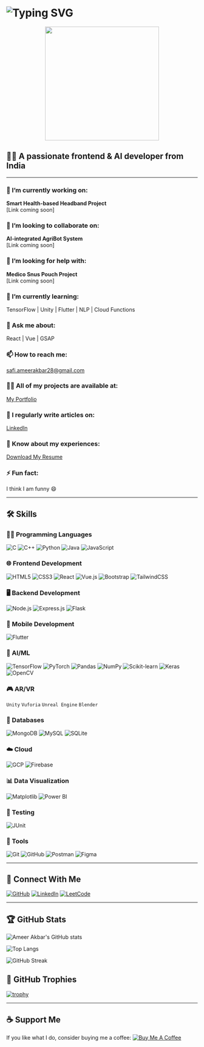 # <img src="https://readme-typing-svg.demolab.com?font=Fira+Code&size=30&pause=1000&color=00C2FF&center=true&vCenter=true&width=435&lines=Hi+%F0%9F%91%8B%2C+I'm+Ameer+Akbar+R" alt="Typing SVG" />

<p align="center">
  <img src="https://media.giphy.com/media/3oFzlYDOPUI0Je07M4/giphy.gif" width="300"/>
</p>



## 👨‍💻 A passionate frontend & AI developer from India

---

### 🔭 I’m currently working on:
**Smart Health-based Headband Project**  
[Link coming soon]

### 👯 I’m looking to collaborate on:
**AI-integrated AgriBot System**  
[Link coming soon]

### 🤝 I’m looking for help with:
**Medico Snus Pouch Project**  
[Link coming soon]

### 🌱 I’m currently learning:
TensorFlow | Unity | Flutter | NLP | Cloud Functions

### 💬 Ask me about:
React | Vue | GSAP

### 📫 How to reach me:
safi.ameerakbar28@gmail.com

### 👨‍💻 All of my projects are available at:
[My Portfolio](https://amir1328.github.io/AmeerPortFolio)

### 📝 I regularly write articles on:
[LinkedIn](https://www.linkedin.com/in/ameer-akbar-39b288311)

### 📄 Know about my experiences:
[Download My Resume](https://amir1328.github.io/AmeerPortFolio/resume.pdf)

### ⚡ Fun fact:
I think I am funny 😄

---

## 🛠️ Skills

### 👨‍💻 Programming Languages
![C](https://img.shields.io/badge/C-00599C?style=flat-square&logo=c&logoColor=white)
![C++](https://img.shields.io/badge/C++-00599C?style=flat-square&logo=c%2B%2B&logoColor=white)
![Python](https://img.shields.io/badge/Python-3776AB?style=flat-square&logo=python&logoColor=white)
![Java](https://img.shields.io/badge/Java-ED8B00?style=flat-square&logo=java&logoColor=white)
![JavaScript](https://img.shields.io/badge/JavaScript-F7DF1E?style=flat-square&logo=javascript&logoColor=black)

### 🌐 Frontend Development
![HTML5](https://img.shields.io/badge/HTML5-E34F26?style=flat-square&logo=html5&logoColor=white)
![CSS3](https://img.shields.io/badge/CSS3-1572B6?style=flat-square&logo=css3&logoColor=white)
![React](https://img.shields.io/badge/React-20232A?style=flat-square&logo=react&logoColor=61DAFB)
![Vue.js](https://img.shields.io/badge/Vue.js-35495E?style=flat-square&logo=vue.js&logoColor=4FC08D)
![Bootstrap](https://img.shields.io/badge/Bootstrap-563D7C?style=flat-square&logo=bootstrap&logoColor=white)
![TailwindCSS](https://img.shields.io/badge/Tailwind_CSS-38B2AC?style=flat-square&logo=tailwind-css&logoColor=white)

### 🖥️ Backend Development
![Node.js](https://img.shields.io/badge/Node.js-339933?style=flat-square&logo=nodedotjs&logoColor=white)
![Express.js](https://img.shields.io/badge/Express.js-000000?style=flat-square&logo=express&logoColor=white)
![Flask](https://img.shields.io/badge/Flask-000000?style=flat-square&logo=flask&logoColor=white)

### 📱 Mobile Development
![Flutter](https://img.shields.io/badge/Flutter-02569B?style=flat-square&logo=flutter&logoColor=white)

### 🧠 AI/ML
![TensorFlow](https://img.shields.io/badge/TensorFlow-FF6F00?style=flat-square&logo=tensorflow&logoColor=white)
![PyTorch](https://img.shields.io/badge/PyTorch-EE4C2C?style=flat-square&logo=pytorch&logoColor=white)
![Pandas](https://img.shields.io/badge/Pandas-150458?style=flat-square&logo=pandas&logoColor=white)
![NumPy](https://img.shields.io/badge/NumPy-013243?style=flat-square&logo=numpy&logoColor=white)
![Scikit-learn](https://img.shields.io/badge/Scikit--learn-F7931E?style=flat-square&logo=scikit-learn&logoColor=white)
![Keras](https://img.shields.io/badge/Keras-D00000?style=flat-square&logo=keras&logoColor=white)
![OpenCV](https://img.shields.io/badge/OpenCV-5C3EE8?style=flat-square&logo=opencv&logoColor=white)

### 🎮 AR/VR
`Unity` `Vuforia` `Unreal Engine` `Blender`

### 💾 Databases
![MongoDB](https://img.shields.io/badge/MongoDB-47A248?style=flat-square&logo=mongodb&logoColor=white)
![MySQL](https://img.shields.io/badge/MySQL-4479A1?style=flat-square&logo=mysql&logoColor=white)
![SQLite](https://img.shields.io/badge/SQLite-003B57?style=flat-square&logo=sqlite&logoColor=white)

### ☁️ Cloud
![GCP](https://img.shields.io/badge/Google_Cloud-4285F4?style=flat-square&logo=google-cloud&logoColor=white)
![Firebase](https://img.shields.io/badge/Firebase-FFCA28?style=flat-square&logo=firebase&logoColor=black)

### 📊 Data Visualization
![Matplotlib](https://img.shields.io/badge/Matplotlib-11557C?style=flat-square&logo=matplotlib&logoColor=white)
![Power BI](https://img.shields.io/badge/Power%20BI-F2C811?style=flat-square&logo=powerbi&logoColor=black)

### 🧪 Testing
![JUnit](https://img.shields.io/badge/JUnit-25A162?style=flat-square&logo=junit5&logoColor=white)

### 🔧 Tools
![Git](https://img.shields.io/badge/Git-F05032?style=flat-square&logo=git&logoColor=white)
![GitHub](https://img.shields.io/badge/GitHub-181717?style=flat-square&logo=github&logoColor=white)
![Postman](https://img.shields.io/badge/Postman-FF6C37?style=flat-square&logo=postman&logoColor=white)
![Figma](https://img.shields.io/badge/Figma-F24E1E?style=flat-square&logo=figma&logoColor=white)

---

## 📱 Connect With Me
[![GitHub](https://img.shields.io/badge/GitHub-0D1117?style=for-the-badge&logo=github&logoColor=00C2FF)](https://github.com/amir1328)
[![LinkedIn](https://img.shields.io/badge/LinkedIn-0D1117?style=for-the-badge&logo=linkedin&logoColor=00C2FF)](https://linkedin.com/in/ameer-akbar-39b288311)
[![LeetCode](https://img.shields.io/badge/LeetCode-0D1117?style=for-the-badge&logo=leetcode&logoColor=00C2FF)](https://leetcode.com/u/ameer1328/)

---

## 🏆 GitHub Stats
![Ameer Akbar's GitHub stats](https://github-readme-stats.vercel.app/api?username=amir1328&show_icons=true&theme=tokyonight)

![Top Langs](https://github-readme-stats.vercel.app/api/top-langs/?username=amir1328&layout=compact&theme=tokyonight)

![GitHub Streak](https://github-readme-streak-stats.herokuapp.com/?user=amir1328&theme=tokyonight)

## 🏅 GitHub Trophies
[![trophy](https://github-profile-trophy.vercel.app/?username=amir1328&theme=darkhub&title=Stars,Followers,Commits,Repositories)](https://github.com/ryo-ma/github-profile-trophy)

---

## ☕ Support Me
If you like what I do, consider buying me a coffee:
[![Buy Me A Coffee](https://img.shields.io/badge/-Buy%20Me%20a%20coffee-0D1117?style=for-the-badge&logo=buymeacoffee&logoColor=00C2FF)](https://buymeacoffee.com/amir1328)

